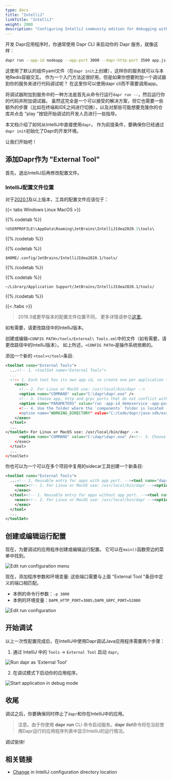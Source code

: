 ```yaml
---
type: docs
title: "IntelliJ"
linkTitle: "IntelliJ"
weight: 2000
description: "Configuring IntelliJ community edition for debugging with Dapr"
---
```


开发 Dapr应用程序时，你通常使用 Dapr CLI 来启动你的 Dapr 服务，就像这样：

```bash
dapr run --app-id nodeapp --app-port 3000 --dapr-http-port 3500 app.js
```

这使用了默认的组件yaml文件（在`dapr init`上创建），这样你的服务就可以与本地Redis容器交互。 作为一个入门方法这很好用，但是如果你想要附加一个调试器到你的服务来进行代码调试呢？ 在这里你可以使用dapr cli而不需要调用app。


将调试器附加到服务中的一种方法是首先从命令行运行`dapr run --`，然后运行你的代码并附加调试器。 虽然这完全是一个可以接受的解决方案，但它也需要一些额外的步骤（比如在终端和IDE之间进行切换），以及对那些可能想要克隆你的仓库并点击 "play "按钮开始调试的开发人员进行一些指导。

本文档介绍了如何从IntelliJ中直接使用`dapr`。 作为前提条件，要确保你已经通过`dapr init`初始化了Dapr的开发环境。

让我们开始吧！

## 添加Dapr作为 "External Tool"

首先，退出IntelliJ后再修改配置文件。

### IntelliJ配置文件位置
对于[2020.1](https://www.jetbrains.com/help/idea/2020.1/tuning-the-ide.html#config-directory)及以上版本，工具的配置文件应该位于：

{{< tabs Windows Linux  MacOS >}}

{{% codetab %}}

```powershell
%USERPROFILE%\AppData\Roaming\JetBrains\IntelliJIdea2020.1\tools\
```
{{% /codetab %}}


{{% codetab %}}
 ```shell
 $HOME/.config/JetBrains/IntelliJIdea2020.1/tools/
 ```
{{% /codetab %}}


{{% codetab %}}
```shell
~/Library/Application Support/JetBrains/IntelliJIdea2020.1/tools/
```
{{% /codetab %}}


{{< /tabs >}}

> 2019.3或更早版本的配置文件位置不同， 更多详情请参见[这里](https://www.jetbrains.com/help/idea/2019.3/tuning-the-ide.html#config-directory)。

如有需要，请更改路径中的IntelliJ版本。

创建或编辑`<CONFIG PATH>/tools/External\ Tools.xml`中的文件（如有需要，请更改路径中的IntelliJ版本）。 如上所述，`<CONFIG PATH>`是操作系统依赖的。

添加一个新的 `<tool></tool>`条目:

```xml
<toolSet name="External Tools">
  ...<!-- 1. <toolSet name="External Tools">
  ...
  <!-- 1. Each tool has its own app-id, so create one per application to be debugged --><tool name="dapr for DemoService in examples" description="Dapr sidecar" showInMainMenu="false" showInEditor="false" showInProject="false" showInSearchPopup="false" disabled="false" useConsole="true" showConsoleOnStdOut="true" showConsoleOnStdErr="true" synchronizeAfterRun="true">
    <exec>
      <!-- 2. For Linux or MacOS use: /usr/local/bin/dapr -->
      <option name="COMMAND" value="C:\dapr\dapr.exe" />
      <!-- 3. Choose app, http and grpc ports that do not conflict with other daprd command entries (placement address should not change). -->
      <option name="PARAMETERS" value="run -app-id demoservice -app-port 3000 -dapr-http-port 3005 -dapr-grpc-port 52000 />
      <!-- 4. Use the folder where the `components` folder is located -->
      <option name="WORKING_DIRECTORY" value="C:/Code/dapr/java-sdk/examples" />
    </exec>
  </tool>
  ...
</toolSet> For Linux or MacOS use: /usr/local/bin/dapr -->
      <option name="COMMAND" value="C:\dapr\dapr.exe" /><!-- 3. Choose app, http and grpc ports that do not conflict with other daprd command entries (placement address should not change). --><option name="PARAMETERS" value="run -app-id demoservice -app-port 3000 -dapr-http-port 3005 -dapr-grpc-port 52000" /><!-- 4. Use the folder where the `components` folder is located --><option name="WORKING_DIRECTORY" value="C:/Code/dapr/java-sdk/examples" />
    </exec>
  </tool>
  ...
</toolSet>
```

你也可以为一个可以在多个项目中复用的sidecar工具创建一个新条目:

```xml
<toolSet name="External Tools">
  ...<!-- 1. Reusable entry for apps with app port. --><tool name="dapr with app-port" description="Dapr sidecar" showInMainMenu="false" showInEditor="false" showInProject="false" showInSearchPopup="false" disabled="false" useConsole="true" showConsoleOnStdOut="true" showConsoleOnStdErr="true" synchronizeAfterRun="true">
    <exec><!-- 2. For Linux or MacOS use: /usr/local/bin/dapr --><option name="COMMAND" value="c:\dapr\dapr.exe" /><!-- 3. Prompts user 4 times (in order): app id, app port, Dapr's http port, Dapr's grpc port. --><option name="PARAMETERS" value="run --app-id $Prompt$ --app-port $Prompt$ --dapr-http-port $Prompt$ --dapr-grpc-port $Prompt$" /><!-- 4. Use the folder where the `components` folder is located --><option name="WORKING_DIRECTORY" value="$ProjectFileDir$" />
    </exec>
  </tool><!-- 1. Reusable entry for apps without app port. --><tool name="dapr without app-port" description="Dapr sidecar" showInMainMenu="false" showInEditor="false" showInProject="false" showInSearchPopup="false" disabled="false" useConsole="true" showConsoleOnStdOut="true" showConsoleOnStdErr="true" synchronizeAfterRun="true">
    <exec><!-- 2. For Linux or MacOS use: /usr/local/bin/dapr --><option name="COMMAND" value="c:\dapr\dapr.exe" /><!-- 3. Prompts user 3 times (in order): app id, Dapr's http port, Dapr's grpc port. --><option name="PARAMETERS" value="run --app-id $Prompt$ --dapr-http-port $Prompt$ --dapr-grpc-port $Prompt$" /><!-- 4. Use the folder where the `components` folder is located --><option name="WORKING_DIRECTORY" value="$ProjectFileDir$" />
    </exec>
  </tool>
  ...
</toolSet>
```

## 创建或编辑运行配置

现在，为要调试的应用程序创建或编辑运行配置。 它可以在`main()`函数旁边的菜单中找到。

![Edit run configuration menu](/images/intellij_debug_menu.png)

现在，添加程序参数和环境变量: 这些端口需要与上面 "External Tool "条目中定义的端口相匹配。

* 本例的命令行参数：`-p 3000`
* 本例的环境变量：`DAPR_HTTP_PORT=3005;DAPR_GRPC_PORT=52000`

![Edit run configuration](/images/intellij_edit_run_configuration.png)

## 开始调试

以上一次性配置完成后，在IntelliJ中使用Dapr调试Java应用程序需要两个步骤：

1. 通过 IntelliJ 中的 `Tools` -> `External Tool` 启动 `dapr`。

![Run dapr as 'External Tool'](/images/intellij_start_dapr.png)

2. 在调试模式下启动你的应用程序。

![Start application in debug mode](/images/intellij_debug_app.png)

## 收尾

调试之后，你要确保同时停止了`dapr`和你在IntelliJ中的应用。
> 注意。由于你使用 **dapr** ***run*** CLI 命令启动服务。**dapr** ***list***命令将在当前使用Dapr运行的应用程序列表中显示IntelliJ的运行情况。

调试愉快!

## 相关链接

- [Change](https://intellij-support.jetbrains.com/hc/en-us/articles/206544519-Directories-used-by-the-IDE-to-store-settings-caches-plugins-and-logs) in IntelliJ configuration directory location
